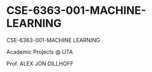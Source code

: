 # CSE-6363-001-MACHINE-LEARNING
CSE-6363-001-MACHINE LEARNING

Academic Projects @ UTA

Prof. ALEX JON DILLHOFF
